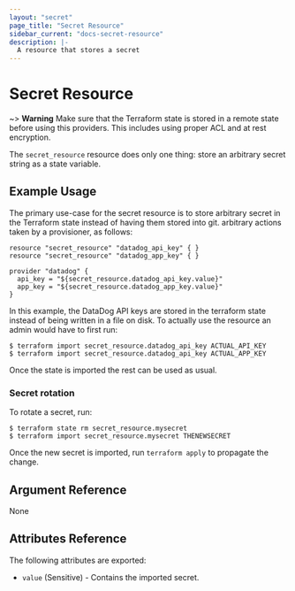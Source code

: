 ```yaml
---
layout: "secret"
page_title: "Secret Resource"
sidebar_current: "docs-secret-resource"
description: |-
  A resource that stores a secret
---
```


# Secret Resource

~> **Warning** Make sure that the Terraform state is stored in a remote state
before using this providers. This includes using proper ACL and at rest encryption.

The `secret_resource` resource does only one thing: store an arbitrary secret
string as a state variable.

## Example Usage

The primary use-case for the secret resource is to store arbitrary secret in
the Terraform state instead of having them stored into git.
arbitrary actions taken by a provisioner, as follows:

```hcl
resource "secret_resource" "datadog_api_key" { }
resource "secret_resource" "datadog_app_key" { }

provider "datadog" {
  api_key = "${secret_resource.datadog_api_key.value}"
  app_key = "${secret_resource.datadog_app_key.value}"
}
```

In this example, the DataDog API keys are stored in the terraform state
instead of being written in a file on disk. To actually use the resource an
admin would have to first run:

```
$ terraform import secret_resource.datadog_api_key ACTUAL_API_KEY
$ terraform import secret_resource.datadog_api_key ACTUAL_APP_KEY
```

Once the state is imported the rest can be used as usual.

### Secret rotation

To rotate a secret, run:

```
$ terraform state rm secret_resource.mysecret
$ terraform import secret_resource.mysecret THENEWSECRET
```

Once the new secret is imported, run `terraform apply` to propagate the
change.

## Argument Reference

None

## Attributes Reference

The following attributes are exported:

* `value` (Sensitive) - Contains the imported secret.
